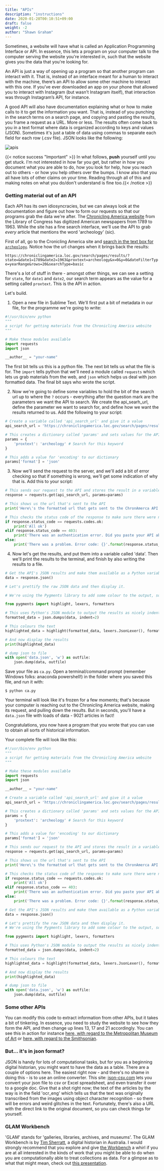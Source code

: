 ```yaml
---
title: "APIs"
description: "instructions"
date: 2020-01-28T00:10:51+09:00
draft: false
weight: -2
author: "Shawn Graham"
---
```


Sometimes, a website will have what is called an Application Programming Interface or API. In essence, this lets a program on your computer talk to the computer serving the website you're interested in, such that the website gives you the data that you're looking for.

An API is just a way of opening up a program so that another program can interact with it. That is, instead of an interface meant for a human to interact with the machine, there’s an API to allow some other machine to interact with this one. If you’ve ever downloaded an app on your phone that allowed you to interact with Instagram (but wasn’t Instagram itself), that interaction was through Instagram’s API, for instance.

A good API will also have documentation explaining what or how to make calls to it to get the information you want. That is, instead of you punching in the search terms on a search page, and copying and pasting the results, you frame a request as a URL. More or less. The results often come back to you in a text format where data is organized according to keys and values (JSON). Sometimes it's just a table of data using commas to separate each field for each row (.csv file). JSON looks like the following:

![apis](https://i.imgur.com/LtZWyle.png)

{{< notice success "Important" >}} In what follows, **push** yourself until you get stuck. I'm not interested in how far you get, but rather in how you document what you are able to do, how you look for help, how you reach out to others - or how you help others over the bumps. I know also that you all have lots of other claims on your time. Reading through all of this and making notes on what you do/don't understand is fine too.{{< /notice >}}

### Getting material out of an API

Each API has its own idiosyncracies, but we can always look at the documentation and figure out how to form our requests so that our programs grab the data we're after. The [Chronicling America website](https://chroniclingamerica.loc.gov/) from the Library of Congress has digitized American newspapers from 1789 to 1963. While the site has a fine search interface, we'll use the API to grab *every* article that mentions the word 'archeology' (sic).

First of all, go to the Cronicling America site and [search in the text box for `archeology`](https://chroniclingamerica.loc.gov/search/pages/results/?state=&date1=1789&date2=1963&proxtext=archeology&x=0&y=0&dateFilterType=yearRange&rows=20&searchType=basic). Notice how the url changes when it brings back the results:

`https://chroniclingamerica.loc.gov/search/pages/results/?state=&date1=1789&date2=1963&proxtext=archeology&x=0&y=0&dateFilterType=yearRange&rows=20&searchType=basic`

There's a lot of stuff in there - amongst other things, we can see a setting for `state`, for `date1` and `date2`, our search term appears as the value for a setting called `proxtext`. This is the API in action.

Let's build.

1. Open a new file in Sublime Text. We'll first put a bit of metadata in our file, for the programme we're going to write:

```python
#!/usr/bin/env python
"""
a script for getting materials from the Chronicling America website
"""

# Make these modules available
import requests
import json

__author__ = "your-name"
```

The first bit tells us this is a python file. The next bit tells us what the file is for. The `import` tells python that we'll need a module called `requests` which lets us grab materials from the web, and `json` which helps us deal with json formatted data. The final bit says who wrote the script.

2. Now we're going to define some variables to hold the bit of the search url up to where the `?` occurs - everything after the question mark are the parameters we want the API to search. We create the api_searh_url, define the parameter we want to search for, and define how we want the results returned to us. Add the following to your script:

```python
# Create a variable called 'api_search_url' and give it a value
api_search_url = 'https://chroniclingamerica.loc.gov/search/pages/results/'

# This creates a dictionary called 'params' and sets values for the API's mandatory parameters
params = {
    'proxtext': 'archeology' # Search for this keyword     
}

# This adds a value for 'encoding' to our dictionary
params['format'] = 'json'
```

3. Now we'll send the request to the server, and we'll add a bit of error checking so that if something is wrong, we'll get some indication of why that is. Add this to your script:

```python
# This sends our request to the API and stores the result in a variable called 'response'
response = requests.get(api_search_url, params=params)

# This shows us the url that's sent to the API
print('Here\'s the formatted url that gets sent to the ChronAmerca API:\n{}\n'.format(response.url))

# This checks the status code of the response to make sure there were no errors
if response.status_code == requests.codes.ok:
    print('All ok')
elif response.status_code == 403:
    print('There was an authentication error. Did you paste your API above?')
else:
    print('There was a problem. Error code: {}'.format(response.status_code))
```
4. Now let's get the results, and put them into a variable called 'data'. Then we'll print the results to the terminal, and finish by also writing the results to a file.

```python
# Get the API's JSON results and make them available as a Python variable called 'data'
data = response.json()

# Let's prettify the raw JSON data and then display it.

# We're using the Pygments library to add some colour to the output, so we need to import it

from pygments import highlight, lexers, formatters

# This uses Python's JSON module to output the results as nicely indented text
formatted_data = json.dumps(data, indent=2)

# This colours the text
highlighted_data = highlight(formatted_data, lexers.JsonLexer(), formatters.TerminalFormatter())

# And now display the results
print(highlighted_data)

# dump json to file
with open('data.json', 'w') as outfile:
    json.dump(data, outfile)
```

Save your file as `ca.py`. Open a terminal/command prompt (remember Windows folks: anaconda powershell!) in the folder where you saved this file, and run it with:

`$ python ca.py`

Your terminal will look like it's frozen for a few moments; that's because your computer is reaching out to the Chronicling America website, making its request, and pulling down the results. But in seconds, you'll have a `data.json` file with loads of data - 9021 articles in fact!

Congratulations, you now have a program that you wrote that you can use to obtain all sorts of historical information.

Your complete file will look like this:

```Python
#!/usr/bin/env python
"""
a script for getting materials from the Chronicling America website
"""

# Make these modules available
import requests
import json

__author__ = "your-name"

# Create a variable called 'api_search_url' and give it a value
api_search_url = 'https://chroniclingamerica.loc.gov/search/pages/results/'

# This creates a dictionary called 'params' and sets values for the API's mandatory parameters
params = {
    'proxtext': 'archeology' # Search for this keyword
}

# This adds a value for 'encoding' to our dictionary
params['format'] = 'json'

# This sends our request to the API and stores the result in a variable called 'response'
response = requests.get(api_search_url, params=params)

# This shows us the url that's sent to the API
print('Here\'s the formatted url that gets sent to the ChronAmerca API:\n{}\n'.format(response.url))

# This checks the status code of the response to make sure there were no errors
if response.status_code == requests.codes.ok:
    print('All ok')
elif response.status_code == 403:
    print('There was an authentication error. Did you paste your API above?')
else:
    print('There was a problem. Error code: {}'.format(response.status_code))

# Get the API's JSON results and make them available as a Python variable called 'data'
data = response.json()

# Let's prettify the raw JSON data and then display it.
# We're using the Pygments library to add some colour to the output, so we need to import it

from pygments import highlight, lexers, formatters

# This uses Python's JSON module to output the results as nicely indented text
formatted_data = json.dumps(data, indent=2)

# This colours the text
highlighted_data = highlight(formatted_data, lexers.JsonLexer(), formatters.TerminalFormatter())

# And now display the results
print(highlighted_data)

# dump json to file
with open('data.json', 'w') as outfile:
    json.dump(data, outfile)
```
### Some other APIs

You can modify this code to extract information from other APIs, but it takes a bit of tinkering. In essence, you need to study the website to see how they form the API, and then change up lines 13, 17 and 21 accordingly. You can see this in action for instance [here, with regard to the Metropolitan Museum of Art](https://github.com/o-date/working-with-apis/blob/master/notebooks/metropolitan%20museum%20of%20art%20API.ipynb) or [here, with regard to the Smithsonian](https://github.com/o-date/working-with-apis/blob/master/notebooks/retrieving%20data%20from%20the%20Smithsonian%20OA%20api.ipynb).  

### But... it's in json format?

JSON is handy for lots of computational tasks, but for you as a beginning digital historian, you might want to have the data as a table. There are a couple of options here. The easiest right now - and there's no shame in doing this - is to use an online converter. This site: [json-csv.com](http://json-csv.com) lets you convert your json file to csv or Excel spreadsheet, and even transfer it over to a google doc. Give that a shot right now; the text of the articles by the way is in the field 'ocr_eng' which tells us that the text was originally transcribed from the images using object character recognition - so there will be errors and weird glitches in the text. Fortunately, there's also a URL with the direct link to the original document, so you can check things for yourself.

### GLAM Workbench

'GLAM' stands for 'galleries, libraries, archives, and museums'. The GLAM Workbench is by [Tim Sherratt](http://timsherratt.org/), a digital historian in Australia. I would strongly recommend that you explore and give [the Workbench](https://glam-workbench.github.io/) a whirl if you are at all interested in the kinds of work that you might be able to do when you are computationally able to treat collections as data. For a glimpse as to what that might mean, check out [this presentation](https://slides.com/wragge/liber-glamworkbench-2020#/).
